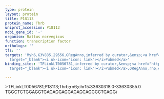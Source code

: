 ```yaml
---
type: protein
layout: protein
title: P18113
protein_name: Thrb
uniprot_accession: P18113
ncbi_gene_id: '-'
organism: Rattus norvegicus
function: transcription factor
orthologs: ''
tfs: ''
targets: 'Myh6,G3V885,29556,ORegAnno,inferred by curator,&ensp;<a href="https://www.ncbi.nlm.nih.gov/pubmed/?term=9111345%5Buid%5D+OR+26578589%5Buid%5D"
  target="_blank"><i uk-icon="icon: link"></i>Pubmed</a>'
binding_sites: 'TFLinkLT0056781,inferred by curator,&ensp;<a href="https://www.ncbi.nlm.nih.gov/pubmed/?term=9111345%5Buid%5D"
  target="_blank"><i uk-icon="icon: link"></i>Pubmed</a>,ORegAnno,rn6,chr15,33630318,33630355,-'

---
```

\>TFLinkLT0056781;P18113;Thrb;rn6;chr15:33630318.0-33630355.0\TGGCTCTGGAGGTGACAGGAGGACAGCAGCCCTGAGG\